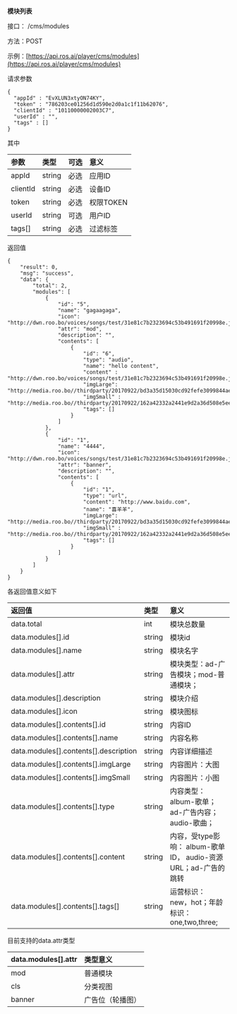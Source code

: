 **模块列表**

接口： /cms/modules

方法：POST

示例：[https://api.ros.ai/player/cms/modules](https://api.ros.ai/player/cms/modules)

请求参数

```
{
  "appId" : "EvXLUN3xtyON74KY",
  "token" : "786203ce01256d1d590e2d0a1c1f11b62076",
  "clientId" : "10110000002003C7",
  "userId" : "",
  "tags" : []
}
```

其中

| 参数 | 类型 | 可选 | 意义 |
| :--- | :--- | :--- | :--- |
| appId | string | 必选 | 应用ID |
| clientId | string | 必选 | 设备ID |
| token | string | 必选 | 权限TOKEN |
| userId | string | 可选 | 用户ID |
| tags\[\] | string | 必选 | 过滤标签 |

返回值

```
{
    "result": 0,
    "msg": "success",
    "data": {
        "total": 2,
        "modules": [
            {
                "id": "5",
                "name": "gagaagaga",
                "icon": "http://dwn.roo.bo/voices/songs/test/31e81c7b2323694c53b491691f20998e.jpg",
                "attr": "mod",
                "description": "",
                "contents": [
                    {
                        "id": "6",
                        "type": "audio",
                        "name": "hello content",
                        "content" : "http://dwn.roo.bo/voices/songs/test/31e81c7b2323694c53b491691f20998e.jpg",
                        "imgLarge": "http://media.roo.bo//thirdparty/20170922/bd3a35d15030cd92fefe3099844aec56.png",
                        "imgSmall" : "http://media.roo.bo//thirdparty/20170922/162a42332a2441e9d2a36d508e5eed9e.png",
                        "tags": []
                    }
                ]
            },
            {
                "id": "1",
                "name": "4444",
                "icon": "http://dwn.roo.bo/voices/songs/test/31e81c7b2323694c53b491691f20998e.jpg",
                "attr": "banner",
                "description": "",
                "contents": [
                    {
                        "id": "1",
                        "type": "url",
                        "content": "http://www.baidu.com",
                        "name": "喜羊羊",
                        "imgLarge": "http://media.roo.bo//thirdparty/20170922/bd3a35d15030cd92fefe3099844aec56.png",
                        "imgSmall" : "http://media.roo.bo//thirdparty/20170922/162a42332a2441e9d2a36d508e5eed9e.png",
                        "tags": []
                    }
                ]
            }
        ]
    }
}
```

各返回值意义如下

| 返回值 | 类型 | 意义 |
| :--- | :--- | :--- |
| data.total | int | 模块总数量 |
| data.modules\[\].id | string | 模块id |
| data.modules\[\].name | string | 模块名字 |
| data.modules\[\].attr | string | 模块类型：ad-广告模块；mod-普通模块； |
| data.modules\[\].description | string | 模块介绍 |
| data.modules\[\].icon | string | 模块图标 |
| data.modules\[\].contents\[\].id | string | 内容ID |
| data.modules\[\].contents\[\].name | string | 内容名称 |
| data.modules\[\].contents\[\].description | string | 内容详细描述 |
| data.modules\[\].contents\[\].imgLarge | string | 内容图片：大图 |
| data.modules\[\].contents\[\].imgSmall | string | 内容图片：小图 |
| data.modules\[\].contents\[\].type | string | 内容类型： album-歌单；ad-广告内容；audio-歌曲； |
| data.modules\[\].contents\[\].content | string | 内容，受type影响： album-歌单ID， audio-资源URL；ad-广告的跳转 |
| data.modules\[\].contents\[\].tags\[\] | string | 运营标识：new，hot；年龄标识：one,two,three; |

目前支持的data.attr类型

| data.modules\[\].attr | 类型意义 |
| :--- | :--- |
| mod | 普通模块 |
| cls | 分类视图 |
| banner | 广告位（轮播图） |



